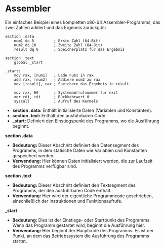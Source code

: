 # Assembler

Ein einfaches Beispiel eines kompletten x86-64 Assembler-Programms, das zwei Zahlen addiert und das Ergebnis zurückgibt:

```
section .data
    num1 dq 5         ; Erste Zahl (64-Bit)
    num2 dq 10        ; Zweite Zahl (64-Bit)
    result dq 0       ; Speicherplatz für das Ergebnis

section .text
    global _start

_start:
    mov rax, [num1]   ; Lade num1 in rax
    add rax, [num2]   ; Addiere num2 zu rax
    mov [result], rax ; Speichere das Ergebnis in result

    mov rax, 60       ; Systemaufrufnummer für exit
    xor rdi, rdi      ; Rückkehrwert 0
    syscall           ; Aufruf des Kernels

```



* **section .data:** Enthält initialisierte Daten (Variablen und Konstanten).
* **section .text:** Enthält den ausführbaren Code.
* **\_start:** Definiert den Einstiegspunkt des Programms, wo die Ausführung beginnt.

**section .data**

* **Bedeutung:** Dieser Abschnitt definiert den Datensegment des Programms, in dem statische Daten wie Variablen und Konstanten gespeichert werden.
* **Verwendung:** Hier können Daten initialisiert werden, die zur Laufzeit des Programms verfügbar sind.



**section .text**

* **Bedeutung:** Dieser Abschnitt definiert den Textsegment des Programms, der den ausführbaren Code enthält.
* **Verwendung:** Hier wird der eigentliche Programmcode geschrieben, einschließlich der Instruktionen und Funktionsaufrufe.



**\_start**

* **Bedeutung:** Dies ist der Einstiegs- oder Startpunkt des Programms. Wenn das Programm gestartet wird, beginnt die Ausführung hier.
* **Verwendung:** Hier beginnt der Hauptcode des Programms. Es ist der Punkt, an dem das Betriebssystem die Ausführung des Programms startet.



